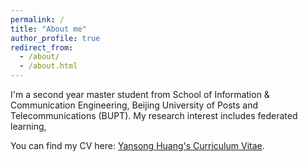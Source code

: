 ```yaml
---
permalink: /
title: "About me"
author_profile: true
redirect_from: 
  - /about/
  - /about.html
---
```


I'm a second year master student from School of Information & Communication Engineering, Beijing University of Posts and Telecommunications (BUPT). My research interest includes federated learning, 

You can find my CV here: [Yansong Huang's Curriculum Vitae](../assets/resume/resume.pdf).